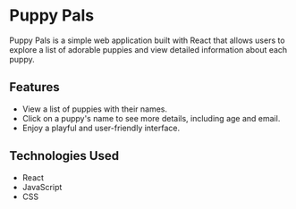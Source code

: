 # Puppy Pals

Puppy Pals is a simple web application built with React that allows users to explore a list of adorable puppies and view detailed information about each puppy.

## Features

- View a list of puppies with their names.
- Click on a puppy's name to see more details, including age and email.
- Enjoy a playful and user-friendly interface.

## Technologies Used

- React
- JavaScript
- CSS
